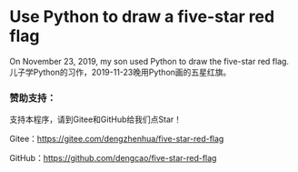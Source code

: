 # Use Python to draw a five-star red flag

On November 23, 2019, my son used Python to draw the five-star red flag. 儿子学Python的习作，2019-11-23晚用Python画的五星红旗。

### 赞助支持：

支持本程序，请到Gitee和GitHub给我们点Star！

Gitee：https://gitee.com/dengzhenhua/five-star-red-flag

GitHub：https://github.com/dengcao/five-star-red-flag
